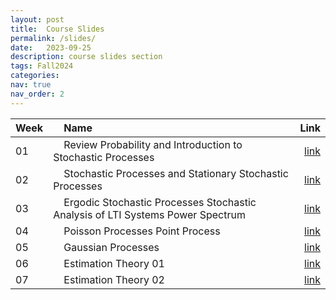 ```yaml
---
layout: post
title:  Course Slides
permalink: /slides/
date:   2023-09-25
description: course slides section
tags: Fall2024
categories:
nav: true
nav_order: 2
---
```

| Week | &nbsp; &nbsp; Name                                                        | Link                                                                                     |
| :---- | :--------------------------------------------------------------------- | -----------------------------------------------------------------------------------------------------: |
| 01   | &nbsp; &nbsp; Review Probability and Introduction to Stochastic Processes &nbsp; &nbsp; | <a href='/assets/Fall2024/slides/Fall-2024-SP_Week_01_Review_Probability_Intro_SP.pdf'>link</a> |
| 02   | &nbsp; &nbsp; Stochastic Processes and Stationary Stochastic Processes &nbsp; &nbsp; | <a href='/assets/Fall2024/slides/Fall_2024-SP_Week_02_SSS_WSS_v2.pdf'>link</a> |
| 03   | &nbsp; &nbsp; Ergodic Stochastic Processes Stochastic Analysis of LTI Systems Power Spectrum &nbsp; &nbsp; | <a href='/assets/Fall2024/slides/Fall-2024-SP_Week_03_ESP_SLTI_PS.pdf'>link</a> |
| 04   | &nbsp; &nbsp; Poisson Processes Point Process &nbsp; &nbsp; | <a href='/assets/Fall2024/slides/Fall-2024-SP_Week_04_PP_PP.pdf'>link</a> |
| 05   | &nbsp; &nbsp; Gaussian Processes &nbsp; &nbsp; | <a href='/assets/Fall2024/slides/Fall-2024-SP_Week_05_GP.pdf'>link</a> |
| 06   | &nbsp; &nbsp; Estimation Theory 01 &nbsp; &nbsp; | <a href='/assets/Fall2024/slides/Fall-2024-SP_Week_06_ET.pdf'>link</a> |
| 07   | &nbsp; &nbsp; Estimation Theory 02 &nbsp; &nbsp; | <a href='/assets/Fall2024/slides/Fall-2024-SP_Week_07_ET2.pdf'>link</a> |


